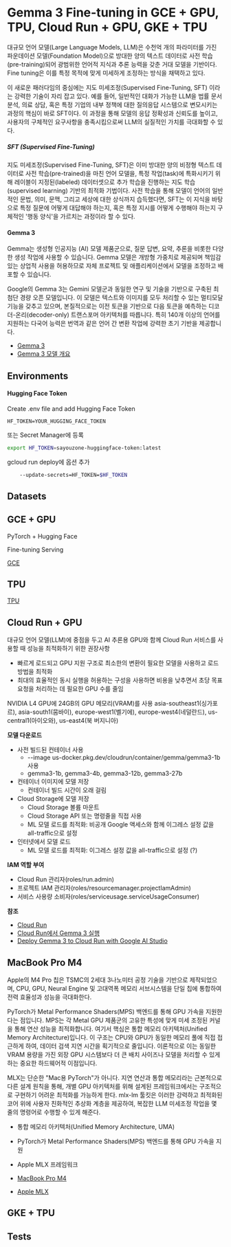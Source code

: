 # Gemma 3 Fine-tuning in GCE + GPU, TPU, Cloud Run + GPU, GKE + TPU

대규모 언어 모델(Large Language Models, LLM)은 수천억 개의 파라미터를 가진 파운데이션 모델(Foundation Model)으로 방대한 양의 텍스트 데이터로 사전 학습(pre-training)되어 광범위한 언어적 지식과 추론 능력을 갖춘 거대 모델을 기반이다. 
Fine tuning은 이를 특정 목적에 맞게 미세하게 조정하는 방식을 채택하고 있다. 

이 새로운 패러다임의 중심에는 지도 미세조정(Supervised Fine-Tuning, SFT) 이라는 강력한 기술이 자리 잡고 있다. 
예를 들어, 일반적인 대화가 가능한 LLM을 법률 문서 분석, 의료 상담, 혹은 특정 기업의 내부 정책에 대한 질의응답 시스템으로 변모시키는 과정의 핵심이 바로 SFT이다. 
이 과정을 통해 모델의 응답 정확성과 신뢰도를 높이고, 사용자의 구체적인 요구사항을 충족시킴으로써 LLM의 실질적인 가치를 극대화할 수 있다.

##### SFT (Supervised Fine-Tuning)

지도 미세조정(Supervised Fine-Tuning, SFT)은 이미 방대한 양의 비정형 텍스트 데이터로 사전 학습(pre-trained)을 마친 언어 모델을, 특정 작업(task)에 특화시키기 위해 레이블이 지정된(labeled) 데이터셋으로 추가 학습을 진행하는 지도 학습(supervised learning) 기반의 최적화 기법이다.
사전 학습을 통해 모델이 언어의 일반적인 문법, 의미, 문맥, 그리고 세상에 대한 상식까지 습득했다면,
SFT는 이 지식을 바탕으로 특정 질문에 어떻게 대답해야 하는지, 혹은 특정 지시를 어떻게 수행해야 하는지 구체적인 '행동 양식'을 가르치는 과정이라 할 수 있다.

#### Gemma 3

Gemma는 생성형 인공지능 (AI) 모델 제품군으로, 질문 답변, 요약, 추론을 비롯한 다양한 생성 작업에 사용할 수 있습니다. Gemma 모델은 개방형 가중치로 제공되며 책임감 있는 상업적 사용을 허용하므로 자체 프로젝트 및 애플리케이션에서 모델을 조정하고 배포할 수 있습니다.

Google의 Gemma 3는 Gemini 모델군과 동일한 연구 및 기술을 기반으로 구축된 최첨단 경량 오픈 모델입니다. 이 모델은 텍스트와 이미지를 모두 처리할 수 있는 멀티모달 기능을 갖추고 있으며, 본질적으로는 이전 토큰을 기반으로 다음 토큰을 예측하는 디코더-온리(decoder-only) 트랜스포머 아키텍처를 따릅니다. 특히 140개 이상의 언어를 지원하는 다국어 능력은 번역과 같은 언어 간 변환 작업에 강력한 초기 기반을 제공합니다.

- [Gemma 3](https://huggingface.co/docs/transformers/main/model_doc/gemma3)
- [Gemma 3 모델 개요](https://ai.google.dev/gemma/docs/core?hl=ko)

## Environments

#### Hugging Face Token

Create .env file and add Hugging Face Token

```
HF_TOKEN=YOUR_HUGGING_FACE_TOKEN
```

또는 Secret Manager에 등록

```bash
export HF_TOKEN=sayouzone-huggingface-token:latest
```

gcloud run deploy에 옵션 추가

```bash
    --update-secrets=HF_TOKEN=$HF_TOKEN
```

## Datasets

####

## GCE + GPU

PyTorch + Hugging Face

Fine-tuning
Serving

[GCE](https://github.com/sayouzone/gemma3-sft/tree/main/gce)

## TPU

[TPU](https://github.com/sayouzone/gemma3-sft/tree/main/tpu)

## Cloud Run + GPU

대규모 언어 모델(LLM)에 중점을 두고 AI 추론용 GPU와 함께 Cloud Run 서비스를 사용할 때 성능을 최적화하기 위한 권장사항
- 빠르게 로드되고 GPU 지원 구조로 최소한의 변환이 필요한 모델을 사용하고 로드 방법을 최적화
- 최대의 효율적인 동시 실행을 허용하는 구성을 사용하면 비용을 낮추면서 초당 목표 요청을 처리하는 데 필요한 GPU 수를 줄임

NVIDIA L4 GPU에 24GB의 GPU 메모리(VRAM)를 사용
asia-southeast1(싱가포르), asia-south1(뭄바이), europe-west1(벨기에), europe-west4(네덜란드), us-central1(아이오와), us-east4(북 버지니아)

**모델 다운로드**
- 사전 빌드된 컨테이너 사용
  - --image us-docker.pkg.dev/cloudrun/container/gemma/gemma3-1b 사용
  - gemma3-1b, gemma3-4b, gemma3-12b, gemma3-27b
- 컨테이너 이미지에 모델 저장
  - 컨테이너 빌드 시간이 오래 걸림
- Cloud Storage에 모델 저장
  - Cloud Storage 볼륨 마운트
  - Cloud Storage API 또는 명령줄을 직접 사용
  - ML 모델 로드를 최적화: 비공개 Google 액세스와 함께 이그레스 설정 값을 all-traffic으로 설정
- 인터넷에서 모델 로드
  - ML 모델 로드를 최적화: 이그레스 설정 값을 all-traffic으로 설정 (?)

**IAM 역할 부여**
- Cloud Run 관리자(roles/run.admin)
- 프로젝트 IAM 관리자(roles/resourcemanager.projectIamAdmin)
- 서비스 사용량 소비자(roles/serviceusage.serviceUsageConsumer)

**참조**
- [Cloud Run](https://github.com/sayouzone/gemma3-sft/tree/main/cloudrun)
- [Cloud Run에서 Gemma 3 실행](https://cloud.google.com/run/docs/run-gemma-on-cloud-run?hl=ko)
- [Deploy Gemma 3 to Cloud Run with Google AI Studio](https://ai.google.dev/gemma/docs/core/deploy_to_cloud_run_from_ai_studio)

## MacBook Pro M4

Apple의 M4 Pro 칩은 TSMC의 2세대 3나노미터 공정 기술을 기반으로 제작되었으며, CPU, GPU, Neural Engine 및 고대역폭 메모리 서브시스템을 단일 칩에 통합하여 전력 효율성과 성능을 극대화한다.

PyTorch가 Metal Performance Shaders(MPS) 백엔드를 통해 GPU 가속을 지원한다는 점입니다. MPS는 각 Metal GPU 제품군의 고유한 특성에 맞게 미세 조정된 커널을 통해 연산 성능을 최적화합니다. 여기서 핵심은 통합 메모리 아키텍처(Unified Memory Architecture)입니다. 이 구조는 CPU와 GPU가 동일한 메모리 풀에 직접 접근하게 하여, 데이터 검색 지연 시간을 획기적으로 줄입니다. 이론적으로 이는 동일한 VRAM 용량을 가진 외장 GPU 시스템보다 더 큰 배치 사이즈나 모델을 처리할 수 있게 하는 중요한 하드웨어적 이점입니다.

MLX는 단순한 "Mac용 PyTorch"가 아니다. 지연 연산과 통합 메모리라는 근본적으로 다른 설계 원칙을 통해, 개별 GPU 아키텍처를 위해 설계된 프레임워크에서는 구조적으로 구현하기 어려운 최적화를 가능하게 한다.
mlx-lm 툴킷은 이러한 강력하고 최적화된 코어 위에 사용자 친화적인 추상화 계층을 제공하여, 복잡한 LLM 미세조정 작업을 몇 줄의 명령어로 수행할 수 있게 해준다.

- 통합 메모리 아키텍처(Unified Memory Architecture, UMA)
- PyTorch가 Metal Performance Shaders(MPS) 백엔드를 통해 GPU 가속을 지원
- Apple MLX 프레임워크

- [MacBook Pro M4](https://github.com/sayouzone/gemma3-sft/tree/main/m4)
- [Apple MLX](https://towardsdatascience.com/deploying-llms-locally-with-apples-mlx-framework-2b3862049a93/)

## GKE + TPU

## Tests